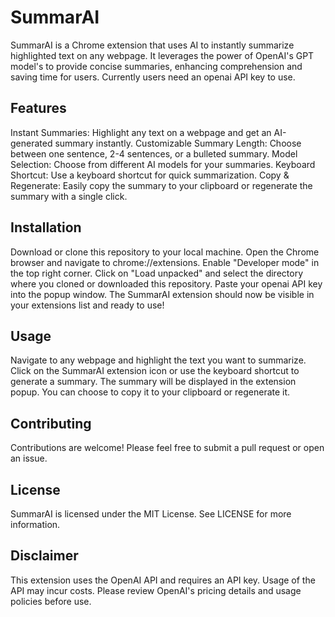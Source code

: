 # SummarAI
SummarAI is a Chrome extension that uses AI to instantly summarize highlighted text on any webpage. It leverages the power of OpenAI's GPT model's to provide concise summaries, enhancing comprehension and saving time for users. Currently users need an openai API key to use.

## Features
Instant Summaries: Highlight any text on a webpage and get an AI-generated summary instantly.
Customizable Summary Length: Choose between one sentence, 2-4 sentences, or a bulleted summary.
Model Selection: Choose from different AI models for your summaries.
Keyboard Shortcut: Use a keyboard shortcut for quick summarization.
Copy & Regenerate: Easily copy the summary to your clipboard or regenerate the summary with a single click.
## Installation
Download or clone this repository to your local machine.
Open the Chrome browser and navigate to chrome://extensions.
Enable "Developer mode" in the top right corner.
Click on "Load unpacked" and select the directory where you cloned or downloaded this repository.
Paste your openai API key into the popup window.
The SummarAI extension should now be visible in your extensions list and ready to use!
## Usage
Navigate to any webpage and highlight the text you want to summarize.
Click on the SummarAI extension icon or use the keyboard shortcut to generate a summary.
The summary will be displayed in the extension popup. You can choose to copy it to your clipboard or regenerate it.
## Contributing
Contributions are welcome! Please feel free to submit a pull request or open an issue.

## License
SummarAI is licensed under the MIT License. See LICENSE for more information.

## Disclaimer
This extension uses the OpenAI API and requires an API key. Usage of the API may incur costs. Please review OpenAI's pricing details and usage policies before use.
